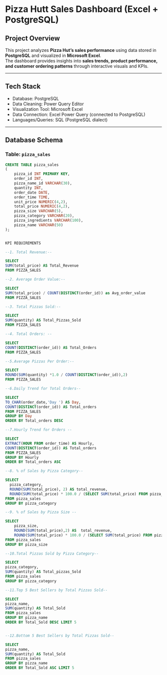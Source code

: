 # Pizza Hutt Sales Dashboard (Excel + PostgreSQL)

## Project Overview
This project analyzes **Pizza Hut’s sales performance** using data stored in **PostgreSQL** and visualized in **Microsoft Excel**.  
The dashboard provides insights into **sales trends, product performance, and customer ordering patterns** through interactive visuals and KPIs.

---

## Tech Stack
- Database: PostgreSQL
- Data Cleaning: Power Query Editor  
- Visualization Tool: Microsoft Excel  
- Data Connection: Excel Power Query (connected to PostgreSQL)  
- Languages/Queries: SQL (PostgreSQL dialect)

---

## Database Schema

### Table: `pizza_sales`
```sql
CREATE TABLE pizza_sales 
(
    pizza_id INT PRIMARY KEY,
    order_id INT, 
    pizza_name_id VARCHAR(30),
    quantity INT,
    order_date DATE,
    order_time TIME,
    unit_price NUMERIC(4,2),
    total_price NUMERIC(4,2),
    pizza_size VARCHAR(5),
    pizza_category VARCHAR(20),
    pizza_ingredients VARCHAR(100),
    pizza_name VARCHAR(50)
);


KPI REQUIREMENTS 

--1. Total Revenue:--

SELECT 
SUM(total_price) AS Total_Revenue
FROM PIZZA_SALES 

--2. Average Order Value:--

SELECT 
SUM(total_price) / COUNT(DISTINCT(order_id)) as Avg_order_value
FROM PIZZA_SALES 

--3. Total Pizzas Sold:--

SELECT 
SUM(quantity) AS Total_Pizzas_Sold
FROM PIZZA_SALES 

--4. Total Orders: --

SELECT 
COUNT(DISTINCT(order_id)) AS Total_Orders
FROM PIZZA_SALES 

--5.Average Pizzas Per Order:--

SELECT 
ROUND(SUM(quantity) *1.0 / COUNT(DISTINCT(order_id)),2)
FROM PIZZA_SALES 

--6.Daily Trend for Total Orders--

SELECT 
TO_CHAR(order_date,'Day ') AS Day,
COUNT(DISTINCT(order_id)) AS Total_orders
FROM PIZZA_SALES 
GROUP BY Day
ORDER BY Total_orders DESC

--7.Hourly Trend for Orders -- 

SELECT 
EXTRACT(HOUR FROM order_time) AS Hourly,
COUNT(DISTINCT(order_id)) AS Total_orders
FROM PIZZA_SALES
GROUP BY Hourly
ORDER BY Total_orders ASC

--8. % of Sales by Pizza Category--

SELECT 
  pizza_category,
  ROUND(SUM(total_price), 2) AS total_revenue,
  ROUND(SUM(total_price) * 100.0 / (SELECT SUM(total_price) FROM pizza_sales), 2) AS pct
FROM pizza_sales
GROUP BY pizza_category

--9. % of Sales by Pizza Size --

SELECT 
	pizza_size,
	ROUND(SUM(total_price),2) AS  total_revenue,
	ROUND(SUM(total_price) * 100.0 / (SELECT SUM(total_price) FROM pizza_sales), 2) AS pct
FROM pizza_sales
GROUP BY pizza_size

--10.Total Pizzas Sold by Pizza Category--

SELECT 
pizza_category,
SUM(quantity) AS Total_pizzas_Sold
FROM pizza_sales
GROUP BY pizza_category

--11.Top 5 Best Sellers by Total Pizzas Sold--

SELECT 
pizza_name,
SUM(quantity) AS Total_Sold
FROM pizza_sales
GROUP BY pizza_name
ORDER BY Total_Sold DESC LIMIT 5


--12.Bottom 5 Best Sellers by Total Pizzas Sold--

SELECT 
pizza_name,
SUM(quantity) AS Total_Sold
FROM pizza_sales
GROUP BY pizza_name
ORDER BY Total_Sold ASC LIMIT 5




